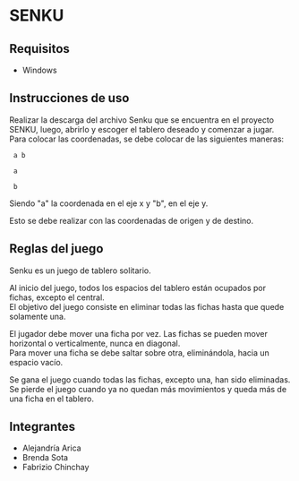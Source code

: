 # SENKU

## Requisitos
- Windows

## Instrucciones de uso
Realizar la descarga del archivo Senku que se encuentra en el proyecto SENKU, luego, abrirlo y escoger el tablero deseado y comenzar a jugar.
Para colocar las coordenadas, se debe colocar de las siguientes maneras:

     a b 
     
     a
     
     b
     
Siendo "a" la coordenada en el eje x y "b", en el eje y.

Esto se debe realizar con las coordenadas de origen y de destino.

## Reglas del juego

Senku es un juego de tablero solitario. 

Al inicio del juego, todos los espacios del tablero están ocupados por fichas, excepto el central.  
El objetivo del juego consiste en eliminar todas las fichas hasta que quede solamente una.  

El jugador debe mover una ficha por vez.
Las fichas se pueden mover horizontal o verticalmente, nunca en diagonal.  
Para mover una ficha se debe saltar sobre otra, eliminándola, hacia un espacio vacío. 

Se gana el juego cuando todas las fichas, excepto una, han sido eliminadas.  
Se pierde el juego cuando ya no quedan más movimientos y queda más de una ficha en el tablero.  

## Integrantes

- Alejandría Arica
- Brenda Sota
- Fabrizio Chinchay

